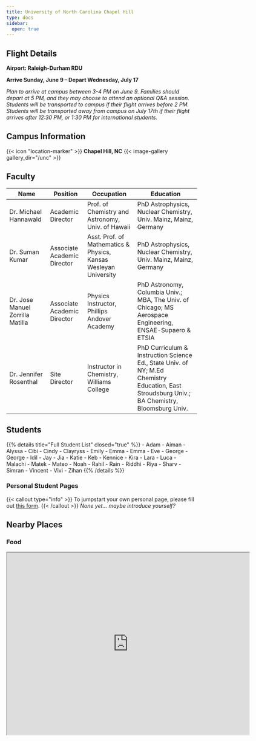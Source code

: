 ```yaml
---
title: University of North Carolina Chapel Hill
type: docs
sidebar:
  open: true
---
```


## Flight Details
**Airport: Raleigh-Durham RDU**

**Arrive Sunday, June 9 – Depart Wednesday, July 17**

*Plan to arrive at campus between 3-4 PM on June 9. Families should depart at 5 PM, and they may choose to attend an optional Q&A session. Students will be transported to campus if their flight arrives before 2 PM. Students will be transported away from campus on July 17th if their flight arrives after 12:30 PM, or 1:30 PM for international students.*

## Campus Information
{{< icon "location-marker" >}} **Chapel Hill, NC**
{{< image-gallery gallery_dir="/unc" >}}

## Faculty
   Name                             | Position                      | Occupation | Education
------------------------------------|-----------                    |------------|----------
Dr. Michael Hannawald               | Academic Director             | Prof. of Chemistry and Astronomy, Univ. of Hawaii | PhD Astrophysics, Nuclear Chemistry, Univ. Mainz, Mainz, Germany 
Dr. Suman Kumar                     | Associate Academic Director   | Asst. Prof. of Mathematics & Physics, Kansas Wesleyan University | PhD Astrophysics, Nuclear Chemistry, Univ. Mainz, Mainz, Germany 
Dr. Jose Manuel Zorrilla Matilla    | Associate Academic Director   | Physics Instructor, Phillips Andover Academy | PhD Astronomy, Columbia Univ.; MBA, The Univ. of Chicago; MS Aerospace Engineering, ENSAE-Supaero & ETSIA
Dr. Jennifer Rosenthal              | Site Director                 | Instructor in Chemistry, Williams College  | PhD Curriculum & Instruction Science Ed., State Univ. of NY; M.Ed Chemistry Education, East Stroudsburg Univ.; BA Chemistry, Bloomsburg Univ.

## Students
{{% details title="Full Student List" closed="true" %}}
    - Adam
    - Aiman
    - Alyssa
    - Cibi
    - Cindy
    - Clayryss
    - Emily
    - Emma
    - Emma
    - Eve
    - George
    - George
    - Idil
    - Jay
    - Jia
    - Katie
    - Keb
    - Kennice
    - Kira
    - Lara
    - Luca
    - Malachi
    - Matek
    - Mateo
    - Noah
    - Rahil
    - Rain
    - Riddhi
    - Riya
    - Sharv
    - Simran
    - Vincent
    - Vivi
    - Zihan
{{% /details %}}

### Personal Student Pages
{{< callout type="info" >}}
  To jumpstart your own personal page, please fill out [this form](https://forms.gle/s1V3k5tkwCVpmKxc6).
{{< /callout >}}
*None yet... maybe introduce yourself?*

## Nearby Places
### Food
<iframe src="https://www.google.com/maps/d/u/1/embed?mid=1RlQ3J3kchsVRwgNxmQSaZc4AxP0HOfo&ehbc=2E312F" width="640" height="480"></iframe>

